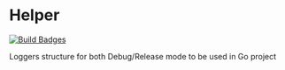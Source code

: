 # Helper

[![Build Badges](https://github.com/kaankoken/helper/actions/workflows/badges.yaml/badge.svg?branch=v0.0.1)](https://github.com/kaankoken/helper/actions/workflows/badges.yaml)

Loggers structure for both Debug/Release mode to be used in Go project
